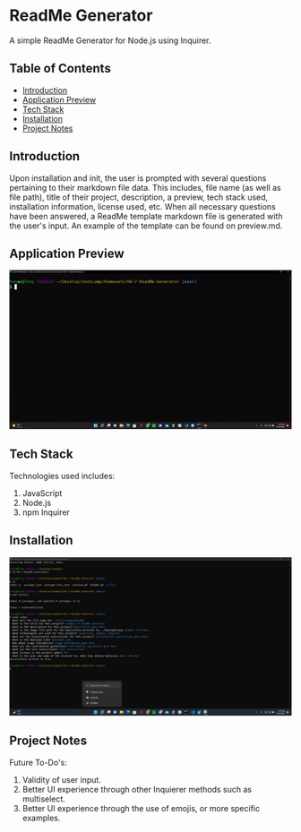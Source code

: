 # ReadMe Generator
A simple ReadMe Generator for Node.js using Inquirer.

## Table of Contents
- [Introduction](#introduction)
- [Application Preview](#application-preview)
- [Tech Stack](#tech-stack)
- [Installation](#installation)
- [Project Notes](#project-notes)

## Introduction
Upon installation and init, the user is prompted with several questions pertaining to their markdown file data. This includes, file name (as well as file path), title of their project, description, a preview, tech stack used, installation information, license used, etc. When all necessary questions have been answered, a ReadMe template markdown file is generated with the user's input. An example of the template can be found on preview.md.

## Application Preview
![Preview](./utils/images/preview.gif)

## Tech Stack
Technologies used includes:
1. JavaScript
2. Node.js
3. npm Inquirer

## Installation

[![Installation Instructions](./utils/images/installation_preview.jpg)](http://www.youtube.com/watch?v=4G3dHr5UpY8 "Installation Instructions")

## Project Notes
Future To-Do's:
1. Validity of user input.
2. Better UI experience through other Inquierer methods such as multiselect.
3. Better UI experience through the use of emojis, or more specific examples.

